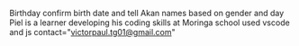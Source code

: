 Birthday
confirm birth date and tell Akan names based on gender and day
Piel is a learner developing his coding skills at Moringa school
used vscode and js
contact="victorpaul.tg01@gmail.com"
